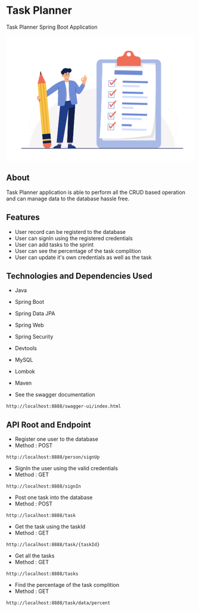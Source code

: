 # Task Planner
Task Planner Spring Boot Application


![](https://github.com/Suresh170411/PayPal_assignment/blob/main/Images/Checklist.jpg)

## About
Task Planner application is able to perform all the CRUD based operation and can manage data to the database
hassle free.

## Features

- User record can be registerd to the database
- User can signIn using the registered credentials
- User can add tasks to the sprint
- User can see the percentage of the task complition
- User can update it's own credentials as well as the task



## Technologies and Dependencies Used
- Java
- Spring Boot
- Spring Data JPA
- Spring Web
- Spring Security
- Devtools
- MySQL
- Lombok
- Maven

- See the swagger documentation
```
http://localhost:8888/swagger-ui/index.html
```

## API Root and Endpoint

- Register one user to the database
- Method : POST
```
http://localhost:8888/person/signUp
```
- SignIn the user using the valid credentials
- Method : GET
```
http://localhost:8888/signIn
```
- Post one task into the database
- Method : POST
```
http://localhost:8888/task
```
- Get the task using the taskId
- Method : GET
```
http://localhost:8888/task/{taskId}
```

- Get all the tasks
- Method : GET
```
http://localhost:8888/tasks
```

- Find the percentage of the task complition
- Method : GET
```
http://localhost:8888/task/data/percent
```
